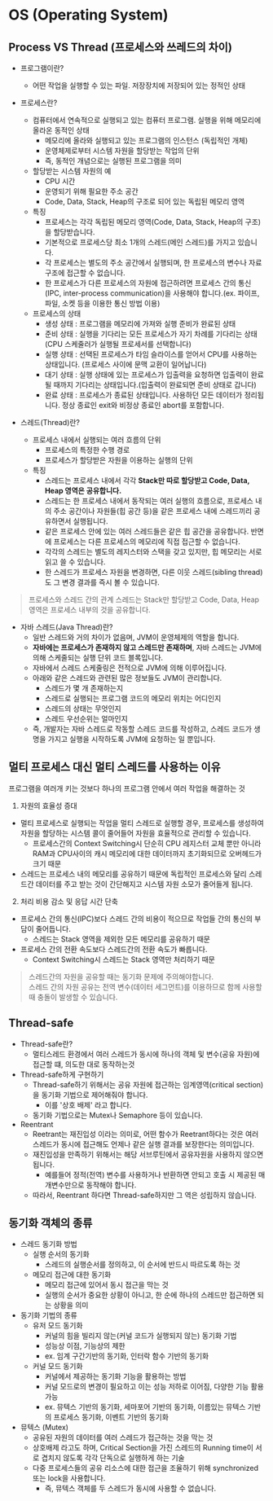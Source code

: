 # OS (Operating System)
 
## Process VS Thread (프로세스와 쓰레드의 차이)

* 프로그램이란?
  + 어떤 작업을 실행할 수 있는 파일. 저장장치에 저장되어 있는 정적인 상태

* 프로세스란?
  + 컴퓨터에서 연속적으로 실행되고 있는 컴퓨터 프로그램. 실행을 위해 메모리에 올라온 동적인 상태
    - 메모리에 올라와 실행되고 있는 프로그램의 인스턴스 (독립적인 개체)
    - 운영체제로부터 시스템 자원을 할당받는 작업의 단위
    - 즉, 동적인 개념으로는 실행된 프로그램을 의미
  + 할당받는 시스템 자원의 예
    - CPU 시간
    - 운영되기 위해 필요한 주소 공간
    - Code, Data, Stack, Heap의 구조로 되어 있는 독립된 메모리 영역
  + 특징
    - 프로세스는 각각 독립된 메모리 영역(Code, Data, Stack, Heap의 구조)을 할당받습니다.
    - 기본적으로 프로세스당 최소 1개의 스레드(메인 스레드)를 가지고 있습니다.
    - 각 프로세스는 별도의 주소 공간에서 실행되며, 한 프로세스의 변수나 자료구조에 접근할 수 없습니다.
    - 한 프로세스가 다른 프로세스의 자원에 접근하려면 프로세스 간의 통신(IPC, inter-process communication)을 사용해야 합니다.(ex. 파이프, 파일, 소켓 등을 이용한 통신 방법 이용)
  + 프로세스의 상태
    - 생성 상태 : 프로그램을 메모리에 가져와 실행 준비가 완료된 상태
    - 준비 상태 : 실행을 기다리는 모든 프로세스가 자기 차례를 기다리는 상태(CPU 스케줄러가 실행될 프로세서를 선택합니다)
    - 실행 상태 : 선택된 프로세스가 타임 슬라이스를 얻어서 CPU를 사용하는 상태입니다. (프로세스 사이에 문맥 교환이 일어납니다)
    - 대기 상태 : 실행 상태에 있는 프로세스가 입출력을 요청하면 입출력이 완료될 때까지 기다리는 상태입니다.(입출력이 완료되면 준비 상태로 갑니다)
    - 완료 상태 : 프로세스가 종료된 상태입니다. 사용하던 모든 데이터가 정리됩니다. 정상 종료인 exit와 비정상 종료인 abort를 포함합니다.

* 스레드(Thread)란?
  + 프로세스 내에서 실행되는 여러 흐름의 단위
    - 프로세스의 특정한 수행 경로
    - 프로세스가 할당받은 자원을 이용하는 실행의 단위
  + 특징
    - 스레드는 프로세스 내에서 각각 **Stack만 따로 할당받고 Code, Data, Heap 영역은 공유합니다.**
    - 스레드는 한 프로세스 내에서 동작되는 여러 실행의 흐름으로, 프로세스 내의 주소 공간이나 자원들(힙 공간 등)을 
    같은 프로세스 내에 스레드끼리 공유하면서 실행됩니다.
    - 같은 프로세스 안에 있는 여러 스레드들은 같은 힙 공간을 공유합니다. 반면에 프로세스는 다른 프로세스의 메모리에 직접 접근할 수 없습니다.
    - 각각의 스레드는 별도의 레지스터와 스택을 갖고 있지만, 힙 메모리는 서로 읽고 쓸 수 있습니다.
    - 한 스레드가 프로세스 자원을 변경하면, 다른 이웃 스레드(sibling thread)도 그 변경 결과를 즉시 볼 수 있습니다.

> 프로세스와 스레드 간의 관계
> 스레드는 Stack만 할당받고 Code, Data, Heap영역은 프로세스 내부의 것을 공유합니다.

* 자바 스레드(Java Thread)란?
  + 일반 스레드와 거의 차이가 없음며, JVM이 운영체제의 역할을 합니다.
  + **자바에는 프로세스가 존재하지 않고 스레드만 존재하며**, 자바 스레드는 JVM에 의해 스케줄되는 실행 단위 코드 블록입니다.
  + 자바에서 스레드 스케줄링은 전적으로 JVM에 의해 이루어집니다.
  + 아래와 같은 스레드와 관련된 많은 정보들도 JVM이 관리합니다.
    - 스레드가 몇 개 존재하는지
    - 스레드로 실행되는 프로그램 코드의 메모리 위치는 어디인지
    - 스레드의 상태는 무엇인지
    - 스레드 우선순위는 얼마인지
  + 즉, 개발자는 자바 스레드로 작동할 스레드 코드를 작성하고, 스레드 코드가 생명을 가지고 실행을 시작하도록 JVM에 요청하는 일 뿐입니다.
  
## 멀티 프로세스 대신 멀티 스레드를 사용하는 이유

프로그램을 여러개 키는 것보다 하나의 프로그램 안에서 여러 작업을 해결하는 것

1. 자원의 효율성 증대
  - 멀티 프로세스로 실행되는 작업을 멀티 스레드로 실행할 경우, 프로세스를 생성하여 자원을 할당하는 시스템 콜이 줄어들어 자원을 효율적으로 관리할 수 있습니다.
    + 프로세스간의 Context Switching시 단순히 CPU 레지스터 교체 뿐만 아니라 RAM과 CPU사이의 캐시 메모리에 대한 데이터까지 초기화되므로 오버헤드가 크기 때문
  - 스레드는 프로세스 내의 메모리를 공유하기 때문에 독립적인 프로세스와 달리 스레드간 데이터를 주고 받는 것이 간단해지고 시스템 자원 소모가 줄어들게 됩니다.
2. 처리 비용 감소 및 응답 시간 단축
  - 프로세스 간의 통신(IPC)보다 스레드 간의 비용이 적으므로 작업들 간의 통신의 부담이 줄어듭니다.
    + 스레드는 Stack 영역을 제외한 모든 메모리를 공유하기 때문
  - 프로세스 간의 전환 속도보다 스레드간의 전환 속도가 빠릅니다.
    + Context Switching시 스레드는 Stack 영역만 처리하기 때문

> 스레드간의 자원을 공유할 때는 동기화 문제에 주의해야합니다.   
> 스레드 간의 자원 공유는 전역 변수(데이터 세그먼트)를 이용하므로 함께 사용할 때 충돌이 발생할 수 있습니다.

## Thread-safe

* Thread-safe란?
  + 멀티스레드 환경에서 여러 스레드가 동시에 하나의 객체 및 변수(공유 자원)에 접근할 떄, 의도한 대로 동작하는것
* Thread-safe하게 구현하기
  + Thread-safe하기 위해서는 공유 자원에 접근하는 임계영역(critical section)을 동기화 기법으로 제어해줘야 합니다.
    - 이를 '상호 배제' 라고 합니다.
  + 동기화 기법으로는 Mutex나 Semaphore 등이 있습니다.
* Reentrant
  + Reetrant는 재진입성 이라는 의미로, 어떤 함수가 Reetrant하다는 것은 여러 스레드가 동시에 접근해도 언제나 같은 실행 결과를 보장한다는 의미입니다.
  + 재진입성을 만족하기 위해서는 해당 서브루틴에서 공유자원을 사용하지 않으면 됩니다.
    - 예를들어 정적(전역) 변수를 사용하거나 반환하면 안되고 호출 시 제공된 매개변수만으로 동작해야 합니다.
  + 따라서, Reentrant 하다면 Thread-safe하지만 그 역은 성립하지 않습니다.
  
## 동기화 객체의 종류

* 스레드 동기화 방법
  + 실행 순서의 동기화
    - 스레드의 실행순서를 정의하고, 이 순서에 반드시 따르도록 하는 것
  + 메모리 접근에 대한 동기화 
    - 메모리 접근에 있어서 동시 접근을 막는 것
    - 실행의 순서가 중요한 상황이 아니고, 한 순에 하나의 스레드만 접근하면 되는 상황을 의미
* 동기화 기법의 종류
  + 유저 모드 동기화
    - 커널의 힘을 빌리지 않는(커널 코드가 실행되지 않는) 동기화 기법
    - 성능상 이점, 기능상의 제한
    - ex. 임계 구간기반의 동기화, 인터락 함수 기반의 동기화
  + 커널 모드 동기화
    - 커널에서 제공하는 동기화 기능을 활용하는 방법
    - 커널 모드로의 변경이 필요하고 이는 성능 저하로 이어짐, 다양한 기능 활용 가능
    - ex. 뮤텍스 기반의 동기화, 세마포어 기반의 동기화, 이름있는 뮤텍스 기반의 프로세스 동기화, 이벤트 기반의 동기화
* 뮤텍스 (Mutex)
  + 공유된 자원의 데이터를 여러 스레드가 접근하는 것을 막는 것
  + 상호배제 라고도 하며, Critical Section을 가진 스레드의 Running time이 서로 겹치지 않도록 각각 단독으로 실행하게 하는 기술
  + 다중 프로세스들의 공유 리소스에 대한 접근을 조율하기 위해 synchronized 또는 lock을 사용합니다.
    - 즉, 뮤텍스 객체를 두 스레드가 동시에 사용할 수 없습니다.
  
